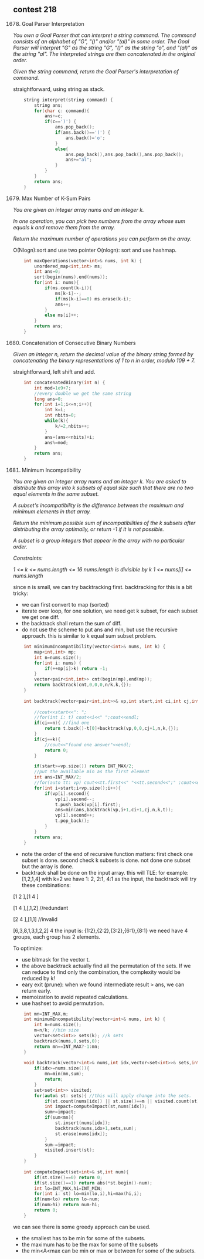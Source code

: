 ## contest 218

1678. Goal Parser Interpretation
<em>
You own a Goal Parser that can interpret a string command. The command consists of an alphabet of "G", "()" and/or "(al)" in some order. The Goal Parser will interpret "G" as the string "G", "()" as the string "o", and "(al)" as the string "al". The interpreted strings are then concatenated in the original order.

Given the string command, return the Goal Parser's interpretation of command.
</em>

straightforward, using string as stack.

```cpp
    string interpret(string command) {
        string ans;
        for(char c: command){
            ans+=c;
            if(c==')') {
                ans.pop_back();
                if(ans.back()=='(') {
                    ans.back()='o';
                }
                else{
                    ans.pop_back(),ans.pop_back(),ans.pop_back();
                    ans+="al";
                }
            }
        }
        return ans;
    }
```

1679. Max Number of K-Sum Pairs
<em>
You are given an integer array nums and an integer k.

In one operation, you can pick two numbers from the array whose sum equals k and remove them from the array.

Return the maximum number of operations you can perform on the array.
</em>

O(Nlogn):sort and use two pointer
O(nlogn): sort and use hashmap.

```cpp
    int maxOperations(vector<int>& nums, int k) {
        unordered_map<int,int> ms;
        int ans=0;
        sort(begin(nums),end(nums));
        for(int i: nums){
            if(ms.count(k-i)){
                ms[k-i]--;
                if(ms[k-i]==0) ms.erase(k-i);
                ans++;
            }
            else ms[i]++;
        }
        return ans;
    }
```

1680. Concatenation of Consecutive Binary Numbers
<em>
Given an integer n, return the decimal value of the binary string formed by concatenating the binary representations of 1 to n in order, modulo 109 + 7.
</em>

straightforward, left shift and add.

```cpp
    int concatenatedBinary(int n) {
        int mod=1e9+7;
        //every double we get the same string
        long ans=0;
        for(int i=1;i<=n;i++){
            int k=i;
            int nbits=0;
            while(k){
                k/=2,nbits++;
            }
            ans=(ans<<nbits)+i;
            ans%=mod;
        }
        return ans;
    }
```

1681. Minimum Incompatibility
<em>
You are given an integer array nums​​​ and an integer k. You are asked to distribute this array into k subsets of equal size such that there are no two equal elements in the same subset.

A subset's incompatibility is the difference between the maximum and minimum elements in that array.

Return the minimum possible sum of incompatibilities of the k subsets after distributing the array optimally, or return -1 if it is not possible.

A subset is a group integers that appear in the array with no particular order.

Constraints:

1 <= k <= nums.length <= 16
nums.length is divisible by k
1 <= nums[i] <= nums.length
</em>

since n is small, we can try backtracking first.
backtracking for this is a bit tricky:
- we can first convert to map (sorted)
- iterate over loop, for one solution, we need get k subset, for each subset we get one diff.
- the backtrack shall return the sum of diff.
- do not use the scheme to put ans and min, but use the recursive approach.
this is similar to k equal sum subset problem.
```cpp
    int minimumIncompatibility(vector<int>& nums, int k) {
        map<int,int> mp;
        int n=nums.size();
        for(int i: nums) {
            if(++mp[i]>k) return -1;
        }
        vector<pair<int,int>> cnt(begin(mp),end(mp));
        return backtrack(cnt,0,0,0,n/k,k,{});
    }
    
    int backtrack(vector<pair<int,int>>& vp,int start,int ci,int cj,int n,int k,vector<int> t)     {
        
        //cout<<start<<": ";
        //for(int i: t) cout<<i<<" ";cout<<endl;
        if(ci==n){ //find one 
            return t.back()-t[0]+backtrack(vp,0,0,cj+1,n,k,{}); 
        }
        if(cj==k){
            //cout<<"found one answer"<<endl;
            return 0;
        }

        if(start>=vp.size()) return INT_MAX/2;
        //put the available min as the first element
        int ans=INT_MAX/2;
        //for(auto tt: vp) cout<<tt.first<<" "<<tt.second<<";" ;cout<<endl;
        for(int i=start;i<vp.size();i++){
            if(vp[i].second){
                vp[i].second--;
                t.push_back(vp[i].first);
                ans=min(ans,backtrack(vp,i+1,ci+1,cj,n,k,t));
                vp[i].second++;
                t.pop_back();
            }
        }
        return ans;
    }
```

- note the order of the end of recursive function matters:
  first check one subset is done.
  second check k subsets is done.
  not done one subset but the array is done.
- backtrack shall be done on the input array.
this will TLE:
for example: [1,2,1,4] with k=2
we have 1: 2, 2:1, 4:1 as the input, the backtrack will try these combinations:

[1 2 ],[1 4 ]

[1 4 ],[,1,2] //redundant

[2 4 ],[1,1] //invalid

[6,3,8,1,3,1,2,2]
4
the input is: {1:2},{2:2},{3:2},{6:1},{8:1}
we need have 4 groups, each group has 2 elements.

To optimize:
- use bitmask for the vector t.
- the above backtrack actually find all the permutation of the sets. If we can reduce to find only the combination, the complexity would be reduced by k!
- eary exit (prune): when we found intermediate result > ans, we can return early.
- memoization to avoid repeated calculations.
- use hashset to avoid permutation.

```cpp
	int mn=INT_MAX,m;
	int minimumIncompatibility(vector<int>& nums, int k) {
		int n=nums.size();
		m=n/k; //bin size
		vector<set<int>> sets(k); //k sets
		backtrack(nums,0,sets,0);
		return mn==INT_MAX?-1:mn;
	}
	
	void backtrack(vector<int>& nums,int idx,vector<set<int>>& sets,int sum){
		if(idx>=nums.size()){
			mn=min(mn,sum);
			return;
		}
		set<set<int>> visited;
		for(auto& st: sets){ //this will apply change into the sets.
			if(st.count(nums[idx]) || st.size()==m || visited.count(st)) continue;
			int impact=computeImpact(st,nums[idx]);
			sum+=impact;
			if(sum<mn){
				st.insert(nums[idx]);
				backtrack(nums,idx+1,sets,sum);
				st.erase(nums[idx]);
			}
			sum-=impact;
			visited.insert(st);
		}
	}
	
	int computeImpact(set<int>& st,int num){
		if(st.size()==0) return 0;
		if(st.size()==1) return abs(*st.begin()-num);
		int lo=INT_MAX,hi=INT_MIN;
		for(int i: st) lo=min(lo,i),hi=max(hi,i);
		if(num<lo) return lo-num;
		if(num>hi) return num-hi;
		return 0;
	}
```	

we can see there is some greedy approach can be used. 
- the smallest has to be min for some of the subsets.
- the maximum has to be the max for some of the subsets
- the min<A<max can be min or max or between for some of the subsets.




	

	
